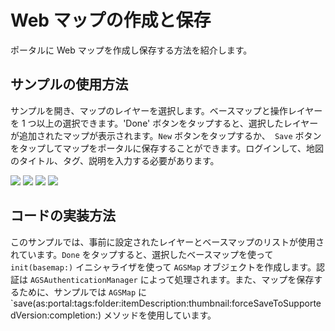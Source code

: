 <!--
# Create and save a map

This sample demonstrates how to create a map and save it to your portal

## How to use the sample

On opening the sample you get to choose the layers for your map. You can choose a basemap and optionally one or more operational layers. Tapping on `Done` button should display a map with those layers added. You can tap on the `New` button to start over or the `Save` button to save the map to your portal. You will be required to login and provide a title, tags and description for the map.

![](image1.png)
![](image2.png)
![](image3.png)
![](image4.png)

## How it works

The sample uses a pre-populated list of layers and basemaps. When you tap on `Done`, the selected basemap is used to create an `AGSMap` object using `init(basemap:)` initializer. The authentication is handled by `AGSAuthenticationManager`. And to save the map the sample uses `save(as:portal:tags:folder:itemDescription:thumbnail:forceSaveToSupportedVersion:completion:)` method on `AGSMap`.
-->
# Web マップの作成と保存

ポータルに Web マップを作成し保存する方法を紹介します。


## サンプルの使用方法

サンプルを開き、マップのレイヤーを選択します。ベースマップと操作レイヤーを 1 つ以上の選択できます。'Done' ボタンをタップすると、選択したレイヤーが追加されたマップが表示されます。`New` ボタンをタップするか、` Save` ボタンをタップしてマップをポータルに保存することができます。ログインして、地図のタイトル、タグ、説明を入力する必要があります。

![](image1.png)
![](image2.png)
![](image3.png)
![](image4.png)

## コードの実装方法

このサンプルでは、事前に設定されたレイヤーとベースマップのリストが使用されています。`Done` をタップすると、選択したベースマップを使って `init(basemap:)` イニシャライザを使って `AGSMap` オブジェクトを作成します。認証は `AGSAuthenticationManager` によって処理されます。また、マップを保存するために、サンプルでは `AGSMap` に `save(as:portal:tags:folder:itemDescription:thumbnail:forceSaveToSupportedVersion:completion:) メソッドを使用しています。
